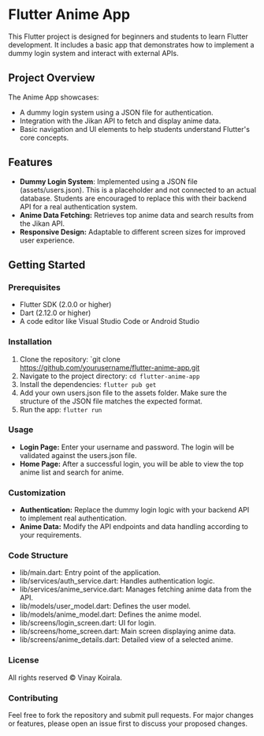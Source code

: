 # Flutter Anime App

This Flutter project is designed for beginners and students to learn Flutter development. It includes a basic app that demonstrates how to implement a dummy login system and interact with external APIs.

## Project Overview

The Anime App showcases:

- A dummy login system using a JSON file for authentication.
- Integration with the Jikan API to fetch and display anime data.
- Basic navigation and UI elements to help students understand Flutter's core concepts.

## Features

- **Dummy Login System**: Implemented using a JSON file (assets/users.json). This is a placeholder and not connected to an actual database. Students are encouraged to replace this with their backend API for a real authentication system.
- **Anime Data Fetching:** Retrieves top anime data and search results from the Jikan API.
- **Responsive Design:** Adaptable to different screen sizes for improved user experience.

## Getting Started

### Prerequisites

- Flutter SDK (2.0.0 or higher)
- Dart (2.12.0 or higher)
- A code editor like Visual Studio Code or Android Studio

### Installation

1. Clone the repository:
   `git clone https://github.com/yourusername/flutter-anime-app.git
2. Navigate to the project directory:
   `cd flutter-anime-app`
3. Install the dependencies:
   `flutter pub get`
4. Add your own users.json file to the assets folder. Make sure the structure of the JSON file matches the expected format.
5. Run the app:
   `flutter run`

### Usage

- **Login Page:** Enter your username and password. The login will be validated against the users.json file.
- **Home Page:** After a successful login, you will be able to view the top anime list and search for anime.

### Customization

- **Authentication:** Replace the dummy login logic with your backend API to implement real authentication.
- **Anime Data:** Modify the API endpoints and data handling according to your requirements.

### Code Structure

- lib/main.dart: Entry point of the application.
- lib/services/auth_service.dart: Handles authentication logic.
- lib/services/anime_service.dart: Manages fetching anime data from the API.
- lib/models/user_model.dart: Defines the user model.
- lib/models/anime_model.dart: Defines the anime model.
- lib/screens/login_screen.dart: UI for login.
- lib/screens/home_screen.dart: Main screen displaying anime data.
- lib/screens/anime_details.dart: Detailed view of a selected anime.

### License

All rights reserved © Vinay Koirala.

### Contributing

Feel free to fork the repository and submit pull requests. For major changes or features, please open an issue first to discuss your proposed changes.
